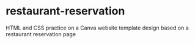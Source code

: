 # restaurant-reservation
HTML and CSS practice on a Canva website template design based on a restaurant reservation page
